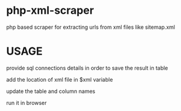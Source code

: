 # php-xml-scraper
php based scraper for extracting urls from xml files like sitemap.xml

# USAGE
provide sql connections details in order to save the result in table

add the location of xml file in $xml variable

update the table and column names

run it in browser
